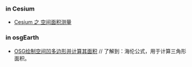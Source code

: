 ### in Cesium
  - [Cesium 之 空间面积测量](measureAreaSpace.js)
### in osgEarth
 - [OSG绘制空间凹多边形并计算其面积](osg_calc_area_measure.cpp) // 了解到：海伦公式，用于计算三角形面积。